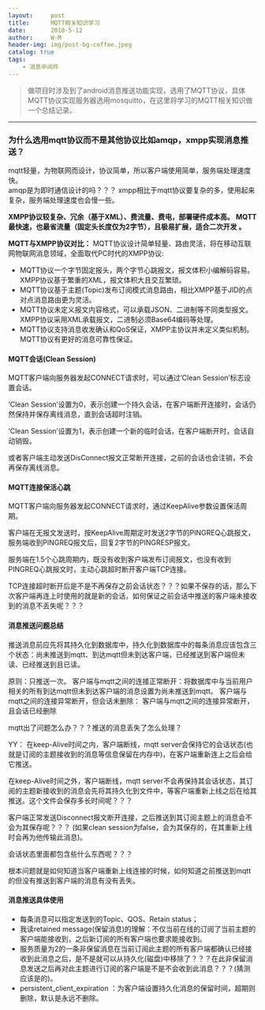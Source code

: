 ```yaml
---
layout:     post
title:      MQTT相关知识学习
date:       2018-5-12
author:     W-M
header-img: img/post-bg-coffee.jpeg
catalog: true
tags:
    - 消息中间件
---
```

>做项目时涉及到了android消息推送功能实现，选用了MQTT协议，具体MQTT协议实现服务器选用mosquitto，在这里将学习的MQTT相关知识做一个总结记录。

_ _ _ 
### **为什么选用mqtt协议而不是其他协议比如amqp，xmpp实现消息推送？**
mqtt轻量，为物联网而设计，协议简单，所以客户端使用简单，服务端处理速度快。   
amqp是为即时通信设计的吗？？？ 
xmpp相比于mqtt协议要复杂的多，使用起来复杂，服务端处理速度也会慢一些。    

**XMPP协议较复杂、冗余（基于XML）、费流量、费电，部署硬件成本高。** 
**MQTT最快速，也最省流量（固定头长度仅为2字节），且极易扩展，适合二次开发 。**

**MQTT与XMPP协议对比：**
MQTT协议设计简单轻量、路由灵活，将在移动互联网物联网消息领域，全面取代PC时代的XMPP协议:
* MQTT协议一个字节固定报头，两个字节心跳报文，报文体积小编解码容易。XMPP协议基于繁重的XML，报文体积大且交互繁琐。
* MQTT协议基于主题(Topic)发布订阅模式消息路由，相比XMPP基于JID的点对点消息路由更为灵活。
* MQTT协议未定义报文内容格式，可以承载JSON、二进制等不同类型报文。XMPP协议采用XML承载报文，二进制必须Base64编码等处理。
* MQTT协议支持消息收发确认和QoS保证，XMPP主协议并未定义类似机制。MQTT协议有更好的消息可靠性保证。


#### **MQTT会话(Clean Session)**
MQTT客户端向服务器发起CONNECT请求时，可以通过’Clean Session’标志设置会话。

‘Clean Session’设置为0，表示创建一个持久会话，在客户端断开连接时，会话仍然保持并保存离线消息，直到会话超时注销。

‘Clean Session’设置为1，表示创建一个新的临时会话，在客户端断开时，会话自动销毁。

或者客户端主动发送DisConnect报文正常断开连接，之前的会话也会注销，不会再保存离线消息。  

#### **MQTT连接保活心跳**
MQTT客户端向服务器发起CONNECT请求时，通过KeepAlive参数设置保活周期。

客户端在无报文发送时，按KeepAlive周期定时发送2字节的PINGREQ心跳报文，服务端收到PINGREQ报文后，回复2字节的PINGRESP报文。

服务端在1.5个心跳周期内，既没有收到客户端发布订阅报文，也没有收到PINGREQ心跳报文时，主动心跳超时断开客户端TCP连接。

TCP连接超时断开后是不是不再保存之前会话状态？？？如果不保存的话，那么下次客户端再连上时使用的就是新的会话，如何保证之前会话中推送的客户端未接收到的消息不丢失呢？？？

#### **消息推送问题总结**
推送消息前应先将其持久化到数据库中，持久化到数据库中的每条消息应该包含三个状态：尚未推送到mqtt、到达mqtt但未到达客户端，已经推送到客户端但未读、已经推送到且已读。
                                                                                                                                                                                                                                                                                                                                                                                                                                                                                                                                                                                                                                                                                                                                                                                                                                                                                                                                                                                                                                                                                                                                                                                                                                                                                                                                                                                                                                                                                                                                                                                                                                                  
原则：只推送一次。 
客户端与mqtt之间的连接正常断开：将数据库中与当前用户相关的所有到达mqtt但未到达客户端的消息设置为尚未推送到mqtt。
客户端与mqtt之间的连接异常断开，但会话未删除：
客户端与mqtt之间的连接异常断开，且会话已经删除                                            
                                                                                                                                                                                                                                                                                                                                                                                                                                                                                                                                                                                                                                                                                                                                                                                                                                                                                                                                                                                                                                                                                                                                                                                                                                                                                                                                                                                                                                                                                                                                                                                                                                                                                                                                                                                                                                                                                                                                                                                                                                                                                                                                                                                                                                                                                                                                                                                                                                                                                                       
mqtt出了问题怎么办？？？推送的消息丢失了怎么处理？


YY：
在keep-Alive时间之内，客户端断线，mqtt server会保持它的会话状态(也就是订阅的主题接收到的消息等信息保留在内存中)，在客户端重新连上之后会给它推送。

在keep-Alive时间之外，客户端断线，mqtt server不会再保持其会话状态，其订阅的主题新接收到的消息会先将其持久化到文件中，等客户端重新上线之后在给其推送。这个文件会保存多长时间呢？？？

客户端正常发送Disconnect报文断开连接，之后推送到其订阅主题上的消息会不会为其保存呢？？？ (如果clean session为false，会为其保存的，在其重新上线时会再为他传输此消息)。

会话状态里面都包含些什么东西呢？？？

根本问题就是如何知道当客户端重新上线连接的时候，如何知道之前推送到mqtt的但没有推送到客户端的消息有没有丢失。


#### **消息推送具体使用**
* 每条消息可以指定发送到的Topic、QOS、Retain status；
* 我读retained message(保留消息)的理解：不仅当前在线的订阅了当前主题的客户端能接收到，之后新订阅的所有客户端也要求能接收到。
* 服务质量为2的一条非保留消息在当前订阅此主题的所有客户端都确认已经接收到此消息之后，是不是就可以从持久化(磁盘)中移除了？？？在此非保留消息发送之后再对此主题进行订阅的客户端是不是不会收到此消息？？？(猜测应该是的)。
* persistent_client_expiration ：为客户端设置持久化消息的保留时间，超期则删除，默认是永远不删除。  